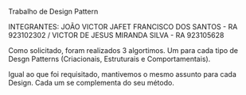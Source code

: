 Trabalho de Design Pattern 

INTEGRANTES: JOÃO VICTOR JAFET FRANCISCO DOS SANTOS - RA 923102302 / VICTOR DE JESUS MIRANDA SILVA - RA 923105628

Como solicitado, foram realizados 3 algortimos. Um para cada tipo de Desgn Patterns (Criacionais, Estruturais e Comportamentais).

Igual ao que foi requisitado, mantivemos o mesmo assunto para cada Design. Cada um se complementa do seu método.
